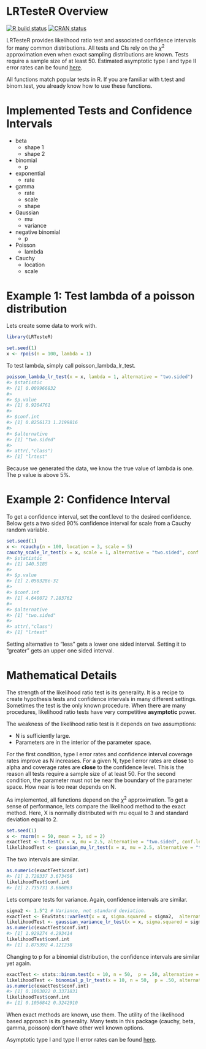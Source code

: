 
<!-- README.md is generated from README.Rmd. Please edit that file -->

# LRTesteR Overview

<!-- badges: start -->

[![R build
status](https://github.com/gmcmacran/LRTesteR/workflows/R-CMD-check/badge.svg)](https://github.com/gmcmacran/LRTesteR/actions)
[![CRAN
status](https://www.r-pkg.org/badges/version/LRTesteR)](https://cran.r-project.org/package=LRTesteR)
<!-- badges: end -->

LRTesteR provides likelihood ratio test and associated confidence
intervals for many common distributions. All tests and CIs rely on the
*χ*<sup>2</sup>
approximation even when exact sampling distributions are known. Tests
require a sample size of at least 50. Estimated asymptotic type I and
type II error rates can be found
[here](https://github.com/gmcmacran/TypeOneTypeTwoSim).

All functions match popular tests in R. If you are familiar with t.test
and binom.test, you already know how to use these functions.

# Implemented Tests and Confidence Intervals

-   beta
    -   shape 1
    -   shape 2
-   binomial
    -   p
-   exponential
    -   rate
-   gamma
    -   rate
    -   scale
    -   shape
-   Gaussian
    -   mu
    -   variance
-   negative binomial
    -   p
-   Poisson
    -   lambda
-   Cauchy
    -   location
    -   scale

# Example 1: Test lambda of a poisson distribution

Lets create some data to work with.

``` r
library(LRTesteR)

set.seed(1)
x <- rpois(n = 100, lambda = 1)
```

To test lambda, simply call poisson_lambda_lr_test.

``` r
poisson_lambda_lr_test(x = x, lambda = 1, alternative = "two.sided")
#> $statistic
#> [1] 0.009966832
#> 
#> $p.value
#> [1] 0.9204761
#> 
#> $conf.int
#> [1] 0.8256173 1.2199816
#> 
#> $alternative
#> [1] "two.sided"
#> 
#> attr(,"class")
#> [1] "lrtest"
```

Because we generated the data, we know the true value of lambda is one.
The p value is above 5%.

# Example 2: Confidence Interval

To get a confidence interval, set the conf.level to the desired
confidence. Below gets a two sided 90% confidence interval for scale
from a Cauchy random variable.

``` r
set.seed(1)
x <- rcauchy(n = 100, location = 3, scale = 5)
cauchy_scale_lr_test(x = x, scale = 1, alternative = "two.sided", conf.level = .90)
#> $statistic
#> [1] 140.5185
#> 
#> $p.value
#> [1] 2.050328e-32
#> 
#> $conf.int
#> [1] 4.640072 7.283762
#> 
#> $alternative
#> [1] "two.sided"
#> 
#> attr(,"class")
#> [1] "lrtest"
```

Setting alternative to “less” gets a lower one sided interval. Setting
it to “greater” gets an upper one sided interval.

# Mathematical Details

The strength of the likelihood ratio test is its generality. It is a
recipe to create hypothesis tests and confidence intervals in many
different settings. Sometimes the test is the only known procedure. When
there are many procedures, likelihood ratio tests have very competitive
**asymptotic** power.

The weakness of the likelihood ratio test is it depends on two
assumptions:

-   N is sufficiently large.
-   Parameters are in the interior of the parameter space.

For the first condition, type I error rates and confidence interval
coverage rates improve as N increases. For a given N, type I error rates
are **close** to alpha and coverage rates are **close** to the
confidence level. This is the reason all tests require a sample size of
at least 50. For the second condition, the parameter must not be near
the boundary of the parameter space. How near is too near depends on N.

As implemented, all functions depend on the
*χ*<sup>2</sup>
approximation. To get a sense of performance, lets compare the
likelihood method to the exact method. Here, X is normally distributed
with mu equal to 3 and standard deviation equal to 2.

``` r
set.seed(1)
x <- rnorm(n = 50, mean = 3, sd = 2)
exactTest <- t.test(x = x, mu = 2.5, alternative = "two.sided", conf.level = .95)
likelihoodTest <- gaussian_mu_lr_test(x = x, mu = 2.5, alternative = "two.sided", conf.level = .95)
```

The two intervals are similar.

``` r
as.numeric(exactTest$conf.int)
#> [1] 2.728337 3.673456
likelihoodTest$conf.int
#> [1] 2.735731 3.666063
```

Lets compare tests for variance. Again, confidence intervals are
similar.

``` r
sigma2 <- 1.5^2 # Variance, not standard deviation.
exactTest <- EnvStats::varTest(x = x, sigma.squared = sigma2,  alternative = "two.sided", conf.level = .95)
likelihoodTest <- gaussian_variance_lr_test(x = x, sigma.squared = sigma2, alternative = "two.sided", conf.level = .95)
as.numeric(exactTest$conf.int)
#> [1] 1.929274 4.293414
likelihoodTest$conf.int
#> [1] 1.875392 4.121238
```

Changing to p for a binomial distribution, the confidence intervals are
similar yet again.

``` r
exactTest <- stats::binom.test(x = 10, n = 50,  p = .50, alternative = "two.sided", conf.level = .95)
likelihoodTest <- binomial_p_lr_test(x = 10, n = 50,  p = .50, alternative = "two.sided", conf.level = .95)
as.numeric(exactTest$conf.int)
#> [1] 0.1003022 0.3371831
likelihoodTest$conf.int
#> [1] 0.1056842 0.3242910
```

When exact methods are known, use them. The utility of the likelihood
based approach is its generality. Many tests in this package (cauchy,
beta, gamma, poisson) don’t have other well known options.

Asymptotic type I and type II error rates can be found
[here](https://github.com/gmcmacran/TypeOneTypeTwoSim).

